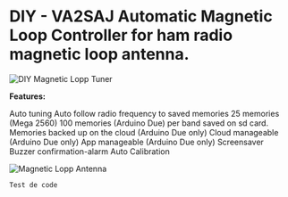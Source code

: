 # DIY - VA2SAJ Automatic Magnetic Loop Controller for ham radio magnetic loop antenna.


![DIY Magnetic Lopp Tuner](https://s3.amazonaws.com/files.qrz.com/j/va2saj/IMG_20190913_215805.jpg)

**Features:**

Auto tuning
Auto follow radio frequency to saved memories
25 memories (Mega 2560) 100 memories (Arduino Due) per band saved on sd card.
Memories backed up on the cloud (Arduino Due only)
Cloud manageable (Arduino Due only)
App manageable (Arduino Due only)
Screensaver
Buzzer confirmation-alarm
Auto Calibration


![Magnetic Lopp Antenna](https://s3.amazonaws.com/files.qrz.com/j/va2saj/IMG_20190805_194314.jpg)

`Test de code `
